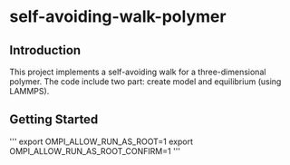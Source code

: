 # self-avoiding-walk-polymer

## Introduction
This project implements a self-avoiding walk for a three-dimensional polymer. The code include two part: create model and equilibrium (using LAMMPS).

## Getting Started
'''
export OMPI_ALLOW_RUN_AS_ROOT=1
export OMPI_ALLOW_RUN_AS_ROOT_CONFIRM=1
'''